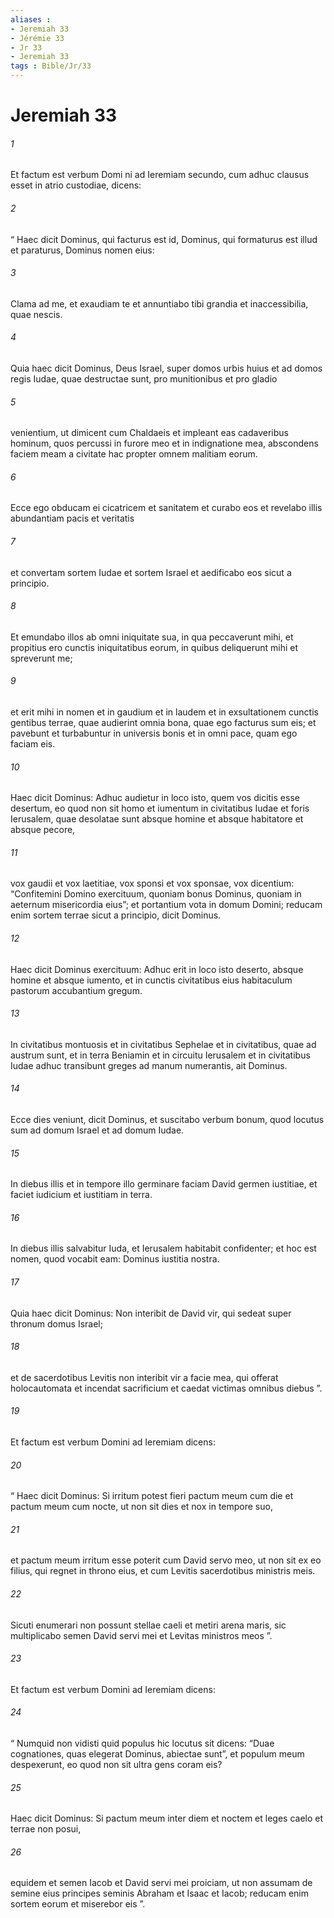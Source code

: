 ```yaml
---
aliases : 
- Jeremiah 33
- Jérémie 33
- Jr 33
- Jeremiah 33
tags : Bible/Jr/33
---
```


# Jeremiah 33

###### 1
Et factum est verbum Domi ni ad Ieremiam secundo, cum adhuc clausus esset in atrio custodiae, dicens: 
###### 2
“ Haec dicit Dominus, qui facturus est id, Dominus, qui formaturus est illud et paraturus, Dominus nomen eius: 
###### 3
Clama ad me, et exaudiam te et annuntiabo tibi grandia et inaccessibilia, quae nescis. 
###### 4
Quia haec dicit Dominus, Deus Israel, super domos urbis huius et ad domos regis Iudae, quae destructae sunt, pro munitionibus et pro gladio 
###### 5
venientium, ut dimicent cum Chaldaeis et impleant eas cadaveribus hominum, quos percussi in furore meo et in indignatione mea, abscondens faciem meam a civitate hac propter omnem malitiam eorum. 
###### 6
Ecce ego obducam ei cicatricem et sanitatem et curabo eos et revelabo illis abundantiam pacis et veritatis 
###### 7
et convertam sortem Iudae et sortem Israel et aedificabo eos sicut a principio. 
###### 8
Et emundabo illos ab omni iniquitate sua, in qua peccaverunt mihi, et propitius ero cunctis iniquitatibus eorum, in quibus deliquerunt mihi et spreverunt me; 
###### 9
et erit mihi in nomen et in gaudium et in laudem et in exsultationem cunctis gentibus terrae, quae audierint omnia bona, quae ego facturus sum eis; et pavebunt et turbabuntur in universis bonis et in omni pace, quam ego faciam eis.
###### 10
Haec dicit Dominus: Adhuc audietur in loco isto, quem vos dicitis esse desertum, eo quod non sit homo et iumentum in civitatibus Iudae et foris Ierusalem, quae desolatae sunt absque homine et absque habitatore et absque pecore, 
###### 11
vox gaudii et vox laetitiae, vox sponsi et vox sponsae, vox dicentium: “Confitemini Domino exercituum, quoniam bonus Dominus, quoniam in aeternum misericordia eius”; et portantium vota in domum Domini; reducam enim sortem terrae sicut a principio, dicit Dominus.
###### 12
Haec dicit Dominus exercituum: Adhuc erit in loco isto deserto, absque homine et absque iumento, et in cunctis civitatibus eius habitaculum pastorum accubantium gregum. 
###### 13
In civitatibus montuosis et in civitatibus Sephelae et in civitatibus, quae ad austrum sunt, et in terra Beniamin et in circuitu Ierusalem et in civitatibus Iudae adhuc transibunt greges ad manum numerantis, ait Dominus.
###### 14
Ecce dies veniunt, dicit Dominus, et suscitabo verbum bonum, quod locutus sum ad domum Israel et ad domum Iudae. 
###### 15
In diebus illis et in tempore illo germinare faciam David germen iustitiae, et faciet iudicium et iustitiam in terra. 
###### 16
In diebus illis salvabitur Iuda, et Ierusalem habitabit confidenter; et hoc est nomen, quod vocabit eam: Dominus iustitia nostra. 
###### 17
Quia haec dicit Dominus: Non interibit de David vir, qui sedeat super thronum domus Israel; 
###### 18
et de sacerdotibus Levitis non interibit vir a facie mea, qui offerat holocautomata et incendat sacrificium et caedat victimas omnibus diebus ”.
###### 19
Et factum est verbum Domini ad Ieremiam dicens: 
###### 20
“ Haec dicit Dominus: Si irritum potest fieri pactum meum cum die et pactum meum cum nocte, ut non sit dies et nox in tempore suo, 
###### 21
et pactum meum irritum esse poterit cum David servo meo, ut non sit ex eo filius, qui regnet in throno eius, et cum Levitis sacerdotibus ministris meis. 
###### 22
Sicuti enumerari non possunt stellae caeli et metiri arena maris, sic multiplicabo semen David servi mei et Levitas ministros meos ”.
###### 23
Et factum est verbum Domini ad Ieremiam dicens: 
###### 24
“ Numquid non vidisti quid populus hic locutus sit dicens: “Duae cognationes, quas elegerat Dominus, abiectae sunt”, et populum meum despexerunt, eo quod non sit ultra gens coram eis? 
###### 25
Haec dicit Dominus: Si pactum meum inter diem et noctem et leges caelo et terrae non posui, 
###### 26
equidem et semen Iacob et David servi mei proiciam, ut non assumam de semine eius principes seminis Abraham et Isaac et Iacob; reducam enim sortem eorum et miserebor eis ”.
